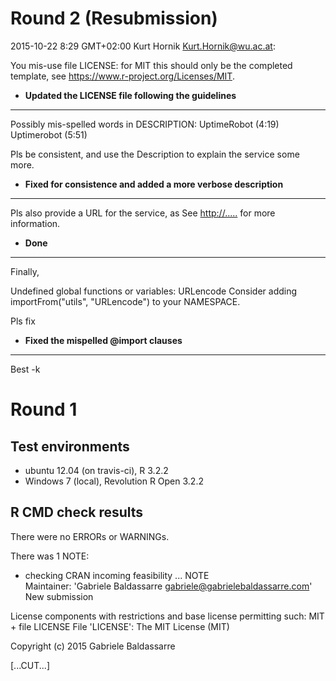 # Round 2 (Resubmission)

2015-10-22 8:29 GMT+02:00 Kurt Hornik <Kurt.Hornik@wu.ac.at>:

You mis-use file LICENSE: for MIT this should only be the completed template, see <https://www.r-project.org/Licenses/MIT>.

* **Updated the LICENSE file following the guidelines**

--------

Possibly mis-spelled words in DESCRIPTION:
  UptimeRobot (4:19)
  Uptimerobot (5:51)

Pls be consistent, and use the Description to explain the service some
more. 

* **Fixed for consistence and added a more verbose description**

-----------

Pls also provide a URL for the service, as
See <http://.....> for more information.

* **Done**

---------

Finally,

Undefined global functions or variables:
  URLencode
Consider adding
  importFrom("utils", "URLencode")
to your NAMESPACE.

Pls fix

* **Fixed the mispelled @import clauses**

--------------

Best
-k

# Round 1

## Test environments
* ubuntu 12.04 (on travis-ci), R 3.2.2
* Windows 7 (local),  Revolution R Open 3.2.2

## R CMD check results
There were no ERRORs or WARNINGs. 

There was 1 NOTE:

* checking CRAN incoming feasibility ... NOTE  
Maintainer: 'Gabriele Baldassarre <gabriele@gabrielebaldassarre.com>'
New submission

License components with restrictions and base license permitting such:
  MIT + file LICENSE
File 'LICENSE':
  The MIT License (MIT)
  
  Copyright (c) 2015 Gabriele Baldassarre
  
  [...CUT...]
